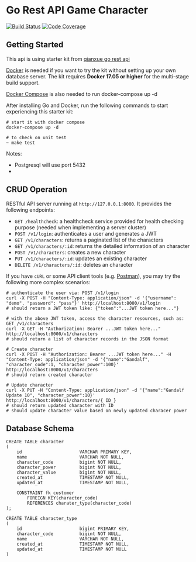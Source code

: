 
# Go Rest API Game Character

[![Build Status](https://github.com/HikvIneH/go-rest-game-character/workflows/build/badge.svg)](https://github.com/HikvIneH/go-rest-game-character/actions?query=workflow%3Abuild)
[![Code Coverage](https://codecov.io/gh/HikvIneH/go-rest-game-character/branch/master/graph/badge.svg)](https://codecov.io/gh/HikvIneH/go-rest-game-character)

## Getting Started

This api is using starter kit from [qianxue go rest api](https://github.com/qiangxue/go-rest-ap)


[Docker](https://www.docker.com/get-started) is needed if you want to try the kit without setting up your
own database server. The kit requires **Docker 17.05 or higher** for the multi-stage build support.

[Docker Compose](https://docs.docker.com/compose/) is also needed to run docker-compose up -d

After installing Go and Docker, run the following commands to start experiencing this starter kit:

```shell
# start it with docker compose
docker-compose up -d

# to check on unit test 
~ make test

```
Notes:
- Postgresql will use port 5432
- 


## CRUD Operation

RESTful API server running at `http://127.0.0.1:8000`. It provides the following endpoints:

* `GET /healthcheck`: a healthcheck service provided for health checking purpose (needed when implementing a server cluster)
* `POST /v1/login`: authenticates a user and generates a JWT
* `GET /v1/characters`: returns a paginated list of the characters
* `GET /v1/characters/:id`: returns the detailed information of an character
* `POST /v1/characters`: creates a new character
* `PUT /v1/characters/:id`: updates an existing character
* `DELETE /v1/characters/:id`: deletes an character


If you have `cURL` or some API client tools (e.g. [Postman](https://www.getpostman.com/)), you may try the following 
more complex scenarios:

```shell
# authenticate the user via: POST /v1/login
curl -X POST -H "Content-Type: application/json" -d '{"username": "demo", "password": "pass"}' http://localhost:8000/v1/login
# should return a JWT token like: {"token":"...JWT token here..."}

# with the above JWT token, access the character resources, such as: GET /v1/characters
curl -X GET -H "Authorization: Bearer ...JWT token here..." http://localhost:8000/v1/characters
# should return a list of character records in the JSON format

# Create character
curl -X POST -H "Authorization: Bearer ...JWT token here..." -H "Content-Type: application/json" -d '{"name":"Gandalf", "character_code":1, "character_power":100}' http://localhost:8000/v1/characters
# should return created character

# Update character
curl -X PUT -H "Content-Type: application/json" -d '{"name":"Gandalf Update 10", "character_power":10}' http://localhost:8000/v1/characters/{ ID }
# should return updated character with ID
# should update character value based on newly updated characer power
```

## Database Schema

```
CREATE TABLE character
(
    id                      VARCHAR PRIMARY KEY,
    name                    VARCHAR NOT NULL,
    character_code          bigint NOT NULL,
    character_power         bigint NOT NULL,
    character_value         bigint NOT NULL,
    created_at              TIMESTAMP NOT NULL,
    updated_at              TIMESTAMP NOT NULL,

    CONSTRAINT fk_customer
        FOREIGN KEY(character_code) 
        REFERENCES charater_type(character_code)
);

CREATE TABLE character_type
(
    id                      bigint PRIMARY KEY,
    character_code          bigint NOT NULL,
    name                    VARCHAR NOT NULL,
    created_at              TIMESTAMP NOT NULL,
    updated_at              TIMESTAMP NOT NULL
)
```